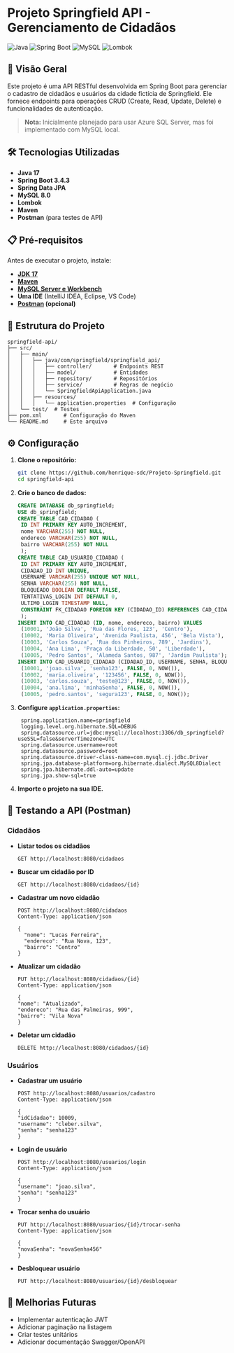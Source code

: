 # Projeto Springfield API - Gerenciamento de Cidadãos

![Java](https://img.shields.io/badge/Java-17-blue.svg)
![Spring Boot](https://img.shields.io/badge/Spring%20Boot-3.4.3-green.svg)
![MySQL](https://img.shields.io/badge/MySQL-8.0-blue.svg)
![Lombok](https://img.shields.io/badge/Lombok-Usado-brightgreen.svg)

## 📌 Visão Geral

Este projeto é uma API RESTful desenvolvida em Spring Boot para gerenciar o cadastro de cidadãos e usuários da cidade fictícia de Springfield. Ele fornece endpoints para operações CRUD (Create, Read, Update, Delete) e funcionalidades de autenticação.

> **Nota:** Inicialmente planejado para usar Azure SQL Server, mas foi implementado com MySQL local.

## 🛠️ Tecnologias Utilizadas

- **Java 17**
- **Spring Boot 3.4.3**
- **Spring Data JPA**
- **MySQL 8.0**
- **Lombok**
- **Maven**
- **Postman** (para testes de API)

## 📋 Pré-requisitos

Antes de executar o projeto, instale:

- **[JDK 17](https://www.oracle.com/java/technologies/downloads/)**
- **[Maven](https://maven.apache.org/download.cgi)**
- **[MySQL Server e Workbench](https://www.mysql.com/products/workbench/)**
- **Uma IDE** (IntelliJ IDEA, Eclipse, VS Code)
- **[Postman](https://www.postman.com/downloads/) (opcional)**

## 📂 Estrutura do Projeto

```
springfield-api/
├── src/
│   ├── main/
│   │   ├── java/com/springfield/springfield_api/
│   │   │   ├── controller/       # Endpoints REST
│   │   │   ├── model/            # Entidades
│   │   │   ├── repository/       # Repositórios
│   │   │   ├── service/          # Regras de negócio
│   │   │   └── SpringfieldApiApplication.java
│   │   ├── resources/
│   │   │   └── application.properties  # Configuração
│   └── test/  # Testes
├── pom.xml       # Configuração do Maven
└── README.md     # Este arquivo
```

## ⚙️ Configuração

1. **Clone o repositório:**
   ```bash
   git clone https://github.com/henrique-sdc/Projeto-Springfield.git
   cd springfield-api
   ```

2. **Crie o banco de dados:**
   ```sql
   CREATE DATABASE db_springfield;
   USE db_springfield;
   CREATE TABLE CAD_CIDADAO (
    ID INT PRIMARY KEY AUTO_INCREMENT,
    nome VARCHAR(255) NOT NULL,
    endereco VARCHAR(255) NOT NULL,
    bairro VARCHAR(255) NOT NULL
    );
   CREATE TABLE CAD_USUARIO_CIDADAO (
    ID INT PRIMARY KEY AUTO_INCREMENT,
    CIDADAO_ID INT UNIQUE,
    USERNAME VARCHAR(255) UNIQUE NOT NULL,
    SENHA VARCHAR(255) NOT NULL,
    BLOQUEADO BOOLEAN DEFAULT FALSE,
    TENTATIVAS_LOGIN INT DEFAULT 0,
    ULTIMO_LOGIN TIMESTAMP NULL,
    CONSTRAINT FK_CIDADAO FOREIGN KEY (CIDADAO_ID) REFERENCES CAD_CIDADAO(ID) ON DELETE CASCADE
    );
   INSERT INTO CAD_CIDADAO (ID, nome, endereco, bairro) VALUES
    (10001, 'João Silva', 'Rua das Flores, 123', 'Centro'),
    (10002, 'Maria Oliveira', 'Avenida Paulista, 456', 'Bela Vista'),
    (10003, 'Carlos Souza', 'Rua dos Pinheiros, 789', 'Jardins'),
    (10004, 'Ana Lima', 'Praça da Liberdade, 50', 'Liberdade'),
    (10005, 'Pedro Santos', 'Alameda Santos, 987', 'Jardim Paulista');
   INSERT INTO CAD_USUARIO_CIDADAO (CIDADAO_ID, USERNAME, SENHA, BLOQUEADO, TENTATIVAS_LOGIN, ULTIMO_LOGIN) VALUES
    (10001, 'joao.silva', 'senha123', FALSE, 0, NOW()),
    (10002, 'maria.oliveira', '123456', FALSE, 0, NOW()),
    (10003, 'carlos.souza', 'teste@123', FALSE, 0, NOW()),
    (10004, 'ana.lima', 'minhaSenha', FALSE, 0, NOW()),
    (10005, 'pedro.santos', 'segura123', FALSE, 0, NOW());
   ```

3. **Configure `application.properties`:**
   ```properties
    spring.application.name=springfield
    logging.level.org.hibernate.SQL=DEBUG
    spring.datasource.url=jdbc:mysql://localhost:3306/db_springfield?useSSL=false&serverTimezone=UTC
    spring.datasource.username=root
    spring.datasource.password=root
    spring.datasource.driver-class-name=com.mysql.cj.jdbc.Driver
    spring.jpa.database-platform=org.hibernate.dialect.MySQL8Dialect
    spring.jpa.hibernate.ddl-auto=update
    spring.jpa.show-sql=true
   ```

4. **Importe o projeto na sua IDE.**

## 🚀 Testando a API (Postman)

### Cidadãos

- **Listar todos os cidadãos**
  ```http
  GET http://localhost:8080/cidadaos
  ```

- **Buscar um cidadão por ID**
  ```http
  GET http://localhost:8080/cidadaos/{id}
  ```

- **Cadastrar um novo cidadão**
  ```http
  POST http://localhost:8080/cidadaos
  Content-Type: application/json

  {
    "nome": "Lucas Ferreira",
    "endereco": "Rua Nova, 123",
    "bairro": "Centro"
  }
  ```

- **Atualizar um cidadão**
  ```http
  PUT http://localhost:8080/cidadaos/{id}
  Content-Type: application/json

  {
  "nome": "Atualizado",
  "endereco": "Rua das Palmeiras, 999",
  "bairro": "Vila Nova"
  }
  ```

- **Deletar um cidadão**
  ```http
  DELETE http://localhost:8080/cidadaos/{id}
  ```

### Usuários

- **Cadastrar um usuário**
  ```http
  POST http://localhost:8080/usuarios/cadastro
  Content-Type: application/json

  {
  "idCidadao": 10009,
  "username": "cleber.silva",
  "senha": "senha123"
  }
  ```

- **Login de usuário**
  ```http
  POST http://localhost:8080/usuarios/login
  Content-Type: application/json

  {
  "username": "joao.silva",
  "senha": "senha123"
  }
  ```

- **Trocar senha do usuário**
  ```http
  PUT http://localhost:8080/usuarios/{id}/trocar-senha
  Content-Type: application/json

  {
  "novaSenha": "novaSenha456"
  }
  ```

- **Desbloquear usuário**
  ```http
  PUT http://localhost:8080/usuarios/{id}/desbloquear
  ```

## 📌 Melhorias Futuras

- Implementar autenticação JWT
- Adicionar paginação na listagem
- Criar testes unitários
- Adicionar documentação Swagger/OpenAPI

